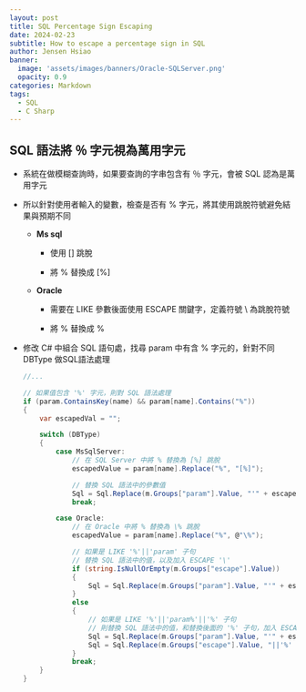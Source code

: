 ```yaml
---
layout: post
title: SQL Percentage Sign Escaping
date: 2024-02-23
subtitle: How to escape a percentage sign in SQL
author: Jensen Hsiao
banner:
  image: 'assets/images/banners/Oracle-SQLServer.png'
  opacity: 0.9
categories: Markdown
tags:
  - SQL
  - C Sharp
--- 
```

## SQL 語法將 ％ 字元視為萬用字元  

- 系統在做模糊查詢時，如果要查詢的字串包含有 ％ 字元，會被 SQL 認為是萬用字元  

- 所以針對使用者輸入的變數，檢查是否有 % 字元，將其使用跳脫符號避免結果與預期不同  
    - **Ms sql**  
        - 使用 [] 跳脫  
        
        - 將 % 替換成 [%]  
        
    - **Oracle**  
        - 需要在 LIKE 參數後面使用 ESCAPE 關鍵字，定義符號 \ 為跳脫符號  
        
        - 將 % 替換成 \%  

- 修改 C# 中組合 SQL 語句處，找尋 param 中有含 % 字元的，針對不同 DBType 做SQL語法處理  

    ```csharp
    //...

    // 如果值包含 '%' 字元，則對 SQL 語法處理
    if (param.ContainsKey(name) && param[name].Contains("%"))
    {
        var escapedVal = "";

        switch (DBType)
        {
            case MsSqlServer:
                // 在 SQL Server 中將 % 替換為 [%] 跳脫
                escapedValue = param[name].Replace("%", "[%]");

                // 替換 SQL 語法中的參數值
                Sql = Sql.Replace(m.Groups["param"].Value, "'" + escapedVal + "'");
                break;

            case Oracle:
                // 在 Oracle 中將 % 替換為 \% 跳脫
                escapedValue = param[name].Replace("%", @"\%");

                // 如果是 LIKE '%'||'param' 子句
                // 替換 SQL 語法中的值，以及加入 ESCAPE '\'
                if (string.IsNullOrEmpty(m.Groups["escape"].Value))
                {
                    Sql = Sql.Replace(m.Groups["param"].Value, "'" + escapedVal + "' ESCAPE '\\'");
                }
                else
                {
                    // 如果是 LIKE '%'||'param%'||'%' 子句
                    // 則替換 SQL 語法中的值，和替換後面的 '%' 子句，加入 ESCAPE '\'
                    Sql = Sql.Replace(m.Groups["param"].Value, "'" + escapedVal + "'");
                    Sql = Sql.Replace(m.Groups["escape"].Value, "||'%' ESCAPE '\\'");
                }
                break;
        }
    }
    ```
